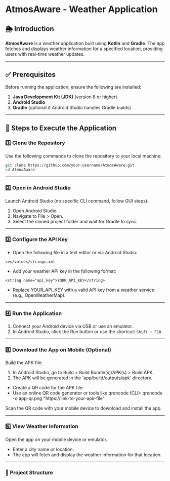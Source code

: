 # AtmosAware - Weather Application

## 🌦 Introduction
**AtmosAware** is a weather application built using **Kotlin** and **Gradle**. The app fetches and displays weather information for a specified location, providing users with real-time weather updates.

---

## ✅ Prerequisites
Before running the application, ensure the following are installed:
1. **Java Development Kit (JDK)** (version 8 or higher)
2. **Android Studio**
3. **Gradle** (optional if Android Studio handles Gradle builds)

---

## 🚀 Steps to Execute the Application

### 1️⃣ Clone the Repository
Use the following commands to clone the repository to your local machine:
```bash
git clone https://github.com/your-username/AtmosAware.git
cd AtmosAware
```
---
### 2️⃣ Open in Android Studio
 Launch Android Studio (no specific CLI command, follow GUI steps):
 1. Open Android Studio.
 2. Navigate to File > Open.
 3. Select the cloned project folder and wait for Gradle to sync.
---

### 3️⃣ Configure the API Key
- Open the following file in a text editor or via Android Studio:
```
res/values/strings.xml
```
- Add your weather API key in the following format:
 ```
<string name="api_key">YOUR_API_KEY</string>
```
- Replace YOUR_API_KEY with a valid API key from a weather service (e.g., OpenWeatherMap).

---

### 4️⃣ Run the Application
 1. Connect your Android device via USB or use an emulator.
 2. In Android Studio, click the Run button or use the shortcut: ```Shift + F10```
---

### 5️⃣ Download the App on Mobile (Optional)
 Build the APK file:
 1. In Android Studio, go to Build > Build Bundle(s)/APK(s) > Build APK.
 2. The APK will be generated in the 'app/build/outputs/apk' directory.

 - Create a QR code for the APK file:
 - Use an online QR code generator or tools like qrencode (CLI):
qrencode -o app-qr.png "https://link-to-your-apk-file"

Scan the QR code with your mobile device to download and install the app.

---

### 6️⃣ View Weather Information
 Open the app on your mobile device or emulator.

- Enter a city name or location.
- The app will fetch and display the weather information for that location.

---

### 📂 Project Structure






